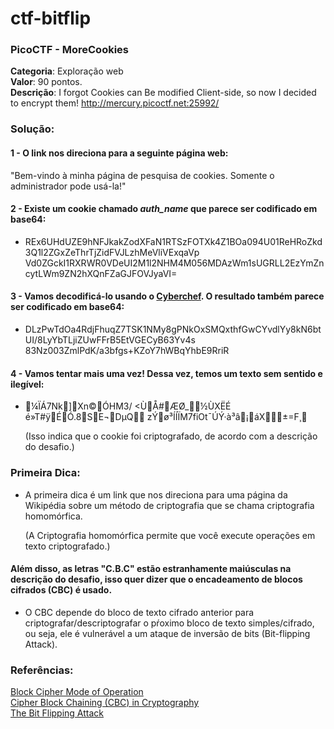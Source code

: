 # ctf-bitflip
### PicoCTF - MoreCookies

**Categoria**: Exploração web <br>
**Valor**: 90 pontos. <br>
**Descrição**: I forgot Cookies can Be modified Client-side, so now I decided to encrypt them! http://mercury.picoctf.net:25992/ <br>

###  Solução:

  #### 1 - O link nos direciona para a seguinte página web:
<p>"Bem-vindo à minha página de pesquisa de cookies. Somente o administrador pode usá-la!"</p>

  #### 2 - Existe um cookie chamado *auth_name* que parece ser codificado em base64:
* <p> REx6UHdUZE9hNFJkakZodXFaN1RTSzFOTXk4Z1BOa094U01ReHRoZkd3Q1l2ZGxZeThrTjZidFVJLzhMeVliVExqaVp
      Vd0ZGckI1RXRWR0VDeUI2M1l2NHM4M056MDAzWm1sUGRLL2EzYmZncytLWm9ZN2hXQnFZaGJFOVJyaVI=</p>

 #### 3 - Vamos decodificá-lo usando o [Cyberchef](https://cyberchef.org/). O resultado também parece ser codificado em base64:
 * <p>DLzPwTdOa4RdjFhuqZ7TSK1NMy8gPNkOxSMQxthfGwCYvdlYy8kN6btUI/8LyYbTLjiZUwFFrB5EtVGECyB63Yv4s
      83Nz003ZmlPdK/a3bfgs+KZoY7hWBqYhbE9RriR</p>

 #### 4 - Vamos tentar mais uma vez! Dessa vez, temos um texto sem sentido e ilegível:
 * <p>¼ÏÁ7Nk]Xn©ÓH­M3/ <ÙÅ#ÆØ_½ÙXËÉ é»T#ÿÉÓ.8SE¬DµQ zÝø³ÍÍÏM7fiOt¯ÚÝ·à³â¡áX±=F¸
                                          <br>
   
     (Isso indica que o cookie foi criptografado, de acordo com a descrição do desafio.)</p>
 
 ### Primeira Dica:
 * <p>A primeira dica é um link que nos direciona para uma página da Wikipédia sobre um método de criptografia que se chama criptografia homomórfica. <br>
    
     (A Criptografia homomórfica permite que você execute operações em texto criptografado.)</p>
 
 #### Além disso, as letras "C.B.C" estão estranhamente maiúsculas na descrição do desafio, isso quer dizer que o encadeamento de blocos cifrados (CBC) é usado.
 
* <p>O CBC depende do bloco de texto cifrado anterior para criptografar/descriptografar o pŕoximo bloco de texto simples/cifrado, ou seja, ele é vulnerável a um ataque de inversão de bits (Bit-flipping Attack).</p>

 ### Referências:<br>
 [Block Cipher Mode of Operation](https://en.wikipedia.org/wiki/Block_cipher_mode_of_operation#Cipher_block_chaining_(CBC))<br>
 [Cipher Block Chaining (CBC) in Cryptography](https://www.includehelp.com/cryptography/cipher-block-chaining-cbc.aspx)<br>
 [The Bit Flipping Attack](https://crypto.stackexchange.com/questions/66085/bit-flipping-attack-on-cbc-mode/66086#66086)
 

